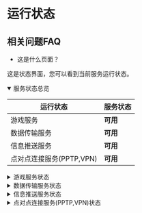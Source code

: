 # 运行状态
## 相关问题FAQ
- 这是什么页面？

这是状态界面，您可以看到当前服务运行状态。
<details open>

<summary>服务状态总览</summary>

|运行状态|服务状态|
|-------|-------|
|游戏服务|**可用**|
|数据传输服务|**可用**|
|信息推送服务|**可用**|
|点对点连接服务(PPTP,VPN)|**可用**|


</details>

<details false>

<summary>游戏服务状态</summary>

|游戏名称|状态|
|---|---|
|原神|**可用**|
|崩环：星穹铁道(仅订阅)|**可用**|
|绝区零|**可用**|
|Minecraft|**可用**|

</details>

<details false>

<summary>数据传输服务状态</summary>

|服务名称|状态|
|---|---|
|微信验证服务|**可用**|
|微信文件传输服务|**可用**|

</details>

<details false>

<summary>信息推送服务状态</summary>

|服务名称|状态|
|----|---|
|信息传输通道|**可用**|
|信息加速服务|**可用**|

</details>

<details false>

<summary>点对点连接服务(PPTP,VPN)状态</summary>

|节点名称|状态|
|----|----|
|美国|可用|
|香港|可用|
|捷克|可用|
|荷兰|可用|

</details>
